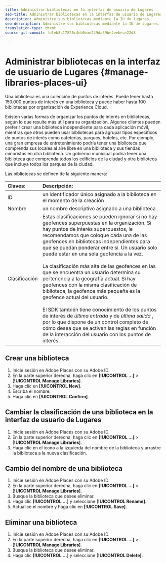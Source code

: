```yaml
---
title: Administrar bibliotecas en la interfaz de usuario de Lugares
seo-title: Administrar bibliotecas en la interfaz de usuario de Lugares
description: Administre sus bibliotecas mediante la IU de lugares.
seo-description: Administre sus bibliotecas mediante la IU de lugares.
translation-type: tm+mt
source-git-commit: fdfeb8c17820c4eb0eae249da39be4eebece22d3

---
```



# Administrar bibliotecas en la interfaz de usuario de Lugares {#manage-libraries-places-ui}

Una biblioteca es una colección de puntos de interés. Puede tener hasta 150.000 puntos de interés en una biblioteca y puede haber hasta 100 bibliotecas por organización de Experience Cloud.

Existen varias formas de organizar los puntos de interés en bibliotecas, según lo que resulte más útil para su organización. Algunos clientes pueden preferir crear una biblioteca independiente para cada aplicación móvil, mientras que otros pueden usar bibliotecas para agrupar tipos específicos de puntos de interés como cafeterías, parques, hoteles, etc. Por ejemplo, una gran empresa de entretenimiento podría tener una biblioteca que comprenda sus locales al aire libre en una biblioteca y sus tiendas minoristas en otra biblioteca. Un gobierno municipal podría tener una biblioteca que comprenda todos los edificios de la ciudad y otra biblioteca que incluya todos los parques de la ciudad.

Las bibliotecas se definen de la siguiente manera:

| Claves: | Descripción: |
| :--- | :--- |
| ID | un identificador único asignado a la biblioteca en el momento de la creación |
| Nombre | un nombre descriptivo asignado a una biblioteca |
| Clasificación | Estas clasificaciones se pueden ignorar si no hay geofences superpuestas en la organización. Si hay puntos de interés superpuestos, le recomendamos que coloque cada una de las geofences en bibliotecas independientes para que se puedan ponderar entre sí. Un usuario solo puede estar en una sola geofencia a la vez. <br><br>La clasificación más alta de las geofences en las que se encuentra un usuario determina su pertenencia a la geografía actual. Si hay geofences con la misma clasificación de biblioteca, la geofence más pequeña es la geofence actual del usuario. <br><br>El SDK también tiene conocimiento de los puntos de interés de *última entrada* y de *última salida* , por lo que dispone de un control completo de cómo desea que se activen las reglas en función de la interacción del usuario con los puntos de interés. |

## Crear una biblioteca

1. Inicie sesión en Adobe Places con su Adobe ID.
2. En la parte superior derecha, haga clic en **[!UICONTROL ...]** &gt; **[!UICONTROL Manage Libraries]**.
3. Haga clic en **[!UICONTROL New]**.
4. Escriba el nombre.
5. Haga clic en **[!UICONTROL Confirm]**.

## Cambiar la clasificación de una biblioteca en la interfaz de usuario de Lugares

1. Inicie sesión en Adobe Places con su Adobe ID.
2. En la parte superior derecha, haga clic en **[!UICONTROL ...]** &gt; **[!UICONTROL Manage Libraries]**.
3. Haga clic en el icono a la izquierda del nombre de la biblioteca y arrastre la biblioteca a la nueva clasificación.

## Cambio del nombre de una biblioteca

1. Inicie sesión en Adobe Places con su Adobe ID.
2. En la parte superior derecha, haga clic en **[!UICONTROL ...]** &gt; **[!UICONTROL Manage Libraries]**.
3. Busque la biblioteca que desee eliminar.
4. Haga clic **[!UICONTROL ...]** y seleccione **[!UICONTROL Rename]**.
5. Actualice el nombre y haga clic en **[!UICONTROL Save]**.

## Eliminar una biblioteca

1. Inicie sesión en Adobe Places con su Adobe ID.
2. En la parte superior derecha, haga clic en **[!UICONTROL ...]** &gt; **[!UICONTROL Manage Libraries]**.
3. Busque la biblioteca que desee eliminar.
4. Haga clic **[!UICONTROL ...]** y seleccione **[!UICONTROL Delete]**.


